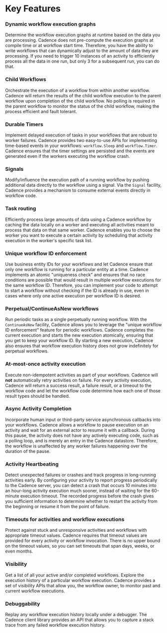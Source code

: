 # Key Features

### Dynamic workflow execution graphs
Determine the workflow execution graphs at runtime based on the data you are processing. Cadence
does not pre-compute the execution graphs at compile time or at workflow start time. Therefore, you
have the ability to write workflows that can dynamically adjust to the amount of data they are processing.
If you need to trigger 10 instances of an activity to efficiently process all the data in one run, but
only 3 for a subsequent run, you can do that.

### Child Workflows
Orchestrate the execution of a workflow from within another workflow. Cadence will return the results
of the child workflow execution to the parent workflow upon completion of the child workflow. No polling
is required in the parent workflow to monitor the status of the child workflow, making the process
efficient and fault tolerant.

### Durable Timers
Implement delayed execution of tasks in your workflows that are robust to worker failures. Cadence
provides two easy-to-use APIs for implementing time-based events in your workflows: `workflow.Sleep`
and `workflow.Timer`. Cadence ensures that the timer settings are persisted and the events are generated
even if the workers executing the workflow crash.

### Signals
Modify/influence the execution path of a running workflow by pushing additional data directly to the
workflow using a signal. Via the `Signal` facility, Cadence provides a mechanism to consume external
events directly in workflow code.

### Task routing
Efficiently process large amounts of data using a Cadence workflow by caching the data locally on a
worker and executing all activities meant to process that data on that same worker. Cadence enables
you to choose the worker you want to execute a certain activity by scheduling that activity execution
in the worker's specific task list.

### Unique workflow ID enforcement
Use business entity IDs for your workflows and let Cadence ensure that only one workflow is running
for a particular entity at a time. Cadence implements an atomic "uniqueness check" and ensures that
no race conditions are possible that would result in multiple workflow executions for the same workflow
ID. Therefore, you can implement your code to attempt to start a workflow without checking if the ID
is already in use, even in cases where only one active execution per workflow ID is desired.

### Perpetual/ContinueAsNew workflows
Run periodic tasks as a single perpetually running workflow. With the `ContinueAsNew` facility, Cadence
allows you to leverage the "unique workflow ID enforcement" feature for periodic workflows. Cadence
completes the current execution and starts the new execution atomically, ensuring that you get to keep
your workflow ID. By starting a new execution, Cadence also ensures that workflow execution history
does not grow indefinitely for perpetual workflows.

### At-most-once activity execution
Execute non-idempotent activities as part of your workflows. Cadence will **not** automatically retry
activities on failure. For every activity execution, Cadence will return a success result, a failure
result, or a timeout to the workflow code and let the workflow code determine how each one of those
result types should be handled.

### Async Activity Completion
Incorporate human input or third-party service asynchronous callbacks into your workflows. Cadence
allows a workflow to pause execution on an activity and wait for an external actor to resume it with
a callback. During this pause, the activity does not have any actively executing code, such as a polling
loop, and is merely an entry in the Cadence datastore. Therefore, the workflow is unaffected by any
worker failures happening over the duration of the pause.

### Activity Heartbeating
Detect unexpected failures or crashes and track progress in long-running activities early. By configuring
your activity to report progress periodically to the Cadence server, you can detect a crash that occurs
10 minutes into an hour-long activity execution much sooner, instead of waiting for the 60-minute execution
timeout. The recorded progress before the crash gives you sufficient information to determine whether
to restart the activity from the beginning or resume it from the point of failure.

### Timeouts for activities and workflow executions
Protect against stuck and unresponsive activities and workflows with appropriate timeout values.
Cadence requires that timeout values are provided for every activity or workflow invocation. There is
no upper bound on the timeout values, so you can set timeouts that span days, weeks, or even months.

### Visibility
Get a list of all your active and/or completed workflows. Explore the execution history of a particular
workflow execution. Cadence provides a set of visibility APIs that allow you, the workflow owner, to
monitor past and current workflow executions.

### Debuggability
Replay any workflow execution history locally under a debugger. The Cadence client library provides
an API that allows you to capture a stack trace from any failed workflow execution history.

